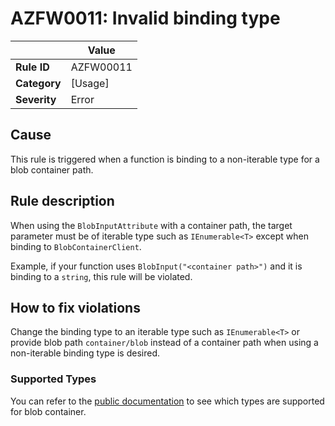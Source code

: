 # AZFW0011: Invalid binding type

| | Value |
|-|-|
| **Rule ID** |AZFW00011|
| **Category** |[Usage]|
| **Severity** |Error|

## Cause

This rule is triggered when a function is binding to a non-iterable type for a blob container path.

## Rule description

When using the `BlobInputAttribute` with a container path, the target parameter must be of iterable type such as `IEnumerable<T>` except when binding to `BlobContainerClient`.

Example, if your function uses `BlobInput("<container path>")` and it is binding to a `string`, this rule will be violated.


## How to fix violations

Change the binding type to an iterable type such as `IEnumerable<T>` or provide blob path `container/blob` instead of a container path when using a non-iterable binding type is desired.


### Supported Types

You can refer to the [public documentation](https://learn.microsoft.com/azure/azure-functions/functions-bindings-storage-blob?tabs=in-process%2Cextensionv5%2Cextensionv3&pivots=programming-language-csharp) to see which types are supported for blob container.
